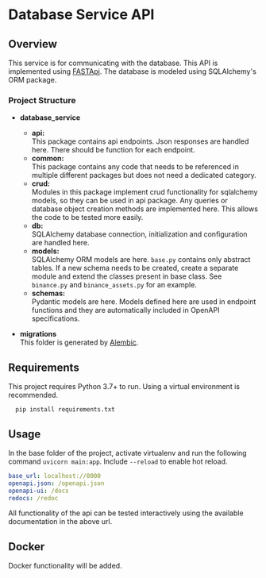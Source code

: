 # Database Service API

## Overview
This service is for communicating with the database. This API is implemented using 
[FASTApi](https://fastapi.tiangolo.com/). The database is modeled using SQLAlchemy's ORM package.

### Project Structure
- **database_service**
    - **api:**  
        This package contains api endpoints. Json responses are handled here. There should be function for each endpoint.
    - **common:**  
      This package contains any code that needs to be referenced in multiple different packages but does not need a 
      dedicated category.
    - **crud:**  
      Modules in this package implement crud functionality for sqlalchemy models, so they can be used in api
      package. Any queries or database object creation methods are implemented here. This allows the code to be tested
      more easily.
    - **db:**  
      SQLAlchemy database connection, initialization and configuration are handled here.
    - **models:**  
      SQLAlchemy ORM models are here. `base.py` contains only abstract tables. If a new schema needs to be created, create a separate
      module and extend the classes present in base class. See `binance.py` and `binance_assets.py` for an example.
    - **schemas:**  
      Pydantic models are here. Models defined here are used in endpoint functions and they are automatically included
      in OpenAPI specifications.
      
- **migrations**  
  This folder is generated by [Alembic](https://alembic.sqlalchemy.org/en/latest/). 

## Requirements
This project requires Python 3.7+ to run. Using a virtual environment is recommended.
``` 
  pip install requirements.txt
```

## Usage
In the base folder of the project, activate virtualenv and run the following command `uvicorn main:app`. Include 
`--reload` to enable hot reload.
```yaml
base_url: localhost://8000
openapi.json: /openapi.json
openapi-ui: /docs
redocs: /redoc
```

All functionality of the api can be tested interactively using the available documentation in the above url.

## Docker

Docker functionality will be added.